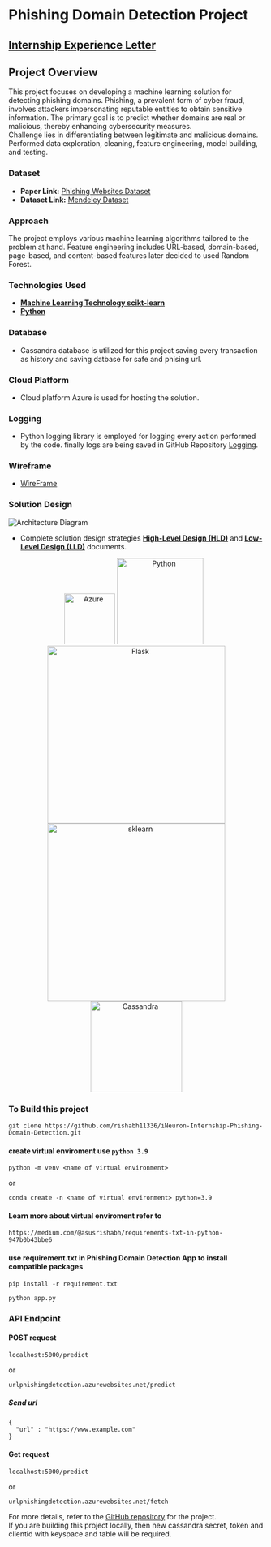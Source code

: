 # Phishing Domain Detection Project

## [Internship Experience Letter](https://github.com/rishabh11336/iNeuron-Internship-Phishing-Domain-Detection/blob/main/internship%20experience.pdf)

## Project Overview
This project focuses on developing a machine learning solution for detecting phishing domains. Phishing, a prevalent form of cyber fraud, involves attackers impersonating reputable entities to obtain sensitive information. The primary goal is to predict whether domains are real or malicious, thereby enhancing cybersecurity measures.  
Challenge lies in differentiating between legitimate and malicious domains. Performed data exploration, cleaning, feature engineering, model building, and testing.

### Dataset
- **Paper Link:** [Phishing Websites Dataset](https://www.sciencedirect.com/science/article/pii/S2352340920313202)
- **Dataset Link:** [Mendeley Dataset](https://data.mendeley.com/datasets/72ptz43s9v/1)

### Approach
The project employs various machine learning algorithms tailored to the problem at hand. Feature engineering includes URL-based, domain-based, page-based, and content-based features later decided to used Random Forest.

### Technologies Used
- [**Machine Learning Technology scikt-learn**](https://scikit-learn.org/stable/index.html)
- [**Python**](https://www.python.org/)

### Database
- Cassandra database is utilized for this project saving every transaction as history and saving datbase for safe and phising url.

### Cloud Platform
- Cloud platform Azure is used for hosting the solution.

### Logging
- Python logging library is employed for logging every action performed by the code. finally logs are being saved in GitHub Repository [Logging](https://github.com/rishabh11336/Log-Phishing-Detection.git).

### Wireframe
- [WireFrame](https://github.com/rishabh11336/iNeuron-Internship-Phishing-Domain-Detection/blob/main/WireFrame.pdf)

### Solution Design
![Architecture Diagram](https://github.com/rishabh11336/iNeuron-Internship-Phishing-Domain-Detection/blob/main/Architecture%20Diagrams.svg)
- Complete solution design strategies [**High-Level Design (HLD)**](https://github.com/rishabh11336/iNeuron-Internship-Phishing-Domain-Detection/blob/main/High-Level%20Design%20(HLD).pdf) and [**Low-Level Design (LLD)**](https://www.example.com) documents.

<div align=center>
<a href="#"><img src="https://github.com/rishabh11336/iNeuron-Internship-Phishing-Domain-Detection/blob/main/README/azure_logo.png" title="Azure" alt="Azure" width="100"/></a>
<a href="#"><img src="https://github.com/rishabh11336/iNeuron-Internship-Phishing-Domain-Detection/blob/main/README/Python_logo.png" title="Python" alt="Python" width="170"/></a>
&ensp;<a href="#"><img src="https://github.com/rishabh11336/iNeuron-Internship-Phishing-Domain-Detection/blob/main/README/Flask_restful_logo.png" title="Flask" alt="Flask" width="350"/></a><br>
<a href="#"><img src="https://github.com/rishabh11336/iNeuron-Internship-Phishing-Domain-Detection/blob/main/README/sklearn_logo.png" title="sklearn" alt="sklearn" width="350"/></a>
<a href="#"><img src="https://github.com/rishabh11336/iNeuron-Internship-Phishing-Domain-Detection/blob/main/README/Cassandra_logo.png" title="Cassandra" alt="Cassandra" width="180"/></a>
</div>

### To Build this project
```
git clone https://github.com/rishabh11336/iNeuron-Internship-Phishing-Domain-Detection.git
```
#### create virtual enviroment use `python 3.9`
```
python -m venv <name of virtual environment>
```
or
```
conda create -n <name of virtual environment> python=3.9
```
#### Learn more about virtual enviroment refer to
```
https://medium.com/@asusrishabh/requirements-txt-in-python-947b0b43bbe6
```
#### use requirement.txt in Phishing Domain Detection App to install compatible packages
```
pip install -r requirement.txt
```
```
python app.py
```
### API Endpoint
#### POST request
```
localhost:5000/predict
```
or
```
urlphishingdetection.azurewebsites.net/predict
```
##### Send url
```
{
  "url" : "https://www.example.com"
}
```
#### Get request
```
localhost:5000/predict
```
or
```
urlphishingdetection.azurewebsites.net/fetch
```
For more details, refer to the [GitHub repository](https://github.com/rishabh11336/iNeuron-Internship-Phishing-Domain-Detection) for the project.  
If you are building this project locally, then new cassandra secret, token and clientid with keyspace and table will be required.
